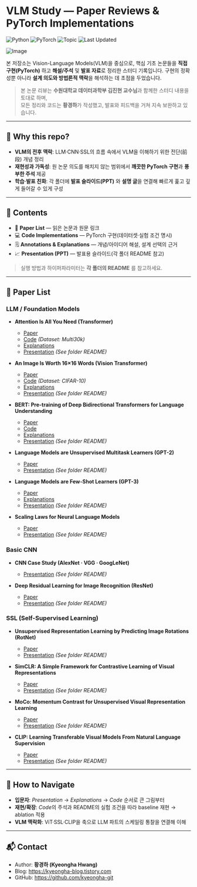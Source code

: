 # VLM Study — Paper Reviews & PyTorch Implementations

![Python](https://img.shields.io/badge/Python-3.10%2B-blue)
![PyTorch](https://img.shields.io/badge/PyTorch-2.x-red)
![Topic](https://img.shields.io/badge/Topics-VLM%20%7C%20LLM%20%7C%20SSL%20%7C%20CNN-lightgrey)
![Last Updated](https://img.shields.io/badge/Last%20Updated-2025--08--13-success)

![Image](https://github.com/user-attachments/assets/fff6081e-1eb1-4289-b7c3-c7e3c80311d9)

본 저장소는 Vision-Language Models(VLM)을 중심으로, 핵심 기초 논문들을 **직접 구현(PyTorch)** 하고 **해설/주석** 및 **발표 자료**로 정리한 스터디 기록입니다. 구현의 정확성뿐 아니라 **설계 의도와 방법론적 맥락**을 해석하는 데 초점을 두었습니다.

> 본 논문 리뷰는 **수원대학교 데이터과학부 김진현 교수님**과 함께한 스터디 내용을 토대로 하며,  
> 모든 정리와 코드는 **황경하**가 작성했고, 발표와 피드백을 거쳐 지속 보완하고 있습니다.

---

## 🔎 Why this repo?
- **VLM의 전후 맥락**: LLM·CNN·SSL의 흐름 속에서 VLM을 이해하기 위한 전단(前段) 개념 정리  
- **재현성과 가독성**: 원 논문 의도를 해치지 않는 범위에서 **깨끗한 PyTorch 구현**과 **풍부한 주석** 제공  
- **학습·발표 친화**: 각 폴더에 **발표 슬라이드(PPT)** 와 **설명 글**을 연결해 빠르게 훑고 깊게 들어갈 수 있게 구성

---

## 📝 Contents
- 📖 **Paper List** — 읽은 논문과 원문 링크  
- 💻 **Code Implementations** — PyTorch 구현(데이터셋·실험 조건 명시)  
- 🗒️ **Annotations & Explanations** — 개념/아이디어 해설, 설계 선택의 근거  
- 📈 **Presentation (PPT)** — 발표용 슬라이드(각 폴더 README 참고)

> 실행 방법과 하이퍼파라미터는 **각 폴더의 README** 를 참고하세요.

---

## 📖 Paper List

### LLM / Foundation Models
- **Attention Is All You Need (Transformer)**  
  - [Paper](http://arxiv.org/abs/1706.03762)
  - [Code](https://github.com/kyeongha-git/Study/tree/main/LLM-Foundation%20Models/Transformer) *(Dataset: Multi30k)*  
  - [Explanations](https://kyeongha-blog.tistory.com/entry/Transformer-Attention-Is-All-You-Need)
  - [Presentation](https://github.com/kyeongha-git/Study/tree/main/LLM-Foundation%20Models/Transformer) *(See folder README)*

- **An Image Is Worth 16×16 Words (Vision Transformer)**  
  - [Paper](http://arxiv.org/abs/2010.11929)  
  - [Code](https://github.com/kyeongha-git/Study/tree/main/LLM-Foundation%20Models/Vision%20Transformer) *(Dataset: CIFAR-10)*  
  - [Explanations](https://kyeongha-blog.tistory.com/entry/Vision-Transformer-AN-IMAGE-IS-WORTH-16X16-WORDS-TRANSFORMERS-FOR-IMAGE-RECOGNITION-AT-SCALE) 
  - [Presentation](https://github.com/kyeongha-git/Study/tree/main/LLM-Foundation%20Models/Vision%20Transformer) *(See folder README)*

- **BERT: Pre-training of Deep Bidirectional Transformers for Language Understanding**  
  - [Paper](https://arxiv.org/abs/1810.04805)
  - [Code](https://github.com/kyeongha-git/Study/tree/main/BERT-pytorch) 
  - [Explanations](https://kyeongha-blog.tistory.com/entry/LLM-BERT-Pre-training-of-Deep-Bidirectional-Transformers-for-Language-Understanding-%EB%85%BC%EB%AC%B8-%EB%A6%AC%EB%B7%B0-%EA%B8%B0%EC%B4%88%EB%B6%80%ED%84%B0-%EA%BC%BC%EA%BC%BC%ED%9E%88)
  - [Presentation](https://github.com/kyeongha-git/Study/tree/main/LLM-Foundation%20Models/BERT) *(See folder README)*

- **Language Models are Unsupervised Multitask Learners (GPT-2)**  
  - [Paper](https://cdn.openai.com/better-language-models/language_models_are_unsupervised_multitask_learners.pdf)  
  - [Presentation](https://github.com/kyeongha-git/Study/tree/main/LLM-Foundation%20Models/GPT-2) *(See folder README)*

- **Language Models are Few-Shot Learners (GPT-3)**  
  - [Paper](https://papers.nips.cc/paper_files/paper/2020/file/1457c0d6bfcb4967418bfb8ac142f64a-Paper.pdf)  
  - [Explanations](https://kyeongha-blog.tistory.com/entry/GPT-3-Language-Models-are-Few-Shot-Learners-%EB%85%BC%EB%AC%B8-%EB%A6%AC%EB%B7%B0-%EA%B8%B0%EC%B4%88%EB%B6%80%ED%84%B0-%EA%BC%BC%EA%BC%BC%ED%9E%88)  
  - [Presentation](https://github.com/kyeongha-git/Study/tree/main/LLM-Foundation%20Models/GPT-3) *(See folder README)*

- **Scaling Laws for Neural Language Models**  
  - [Paper](http://arxiv.org/abs/2001.08361)  
  - [Presentation](https://github.com/kyeongha-git/Study/tree/main/LLM-Foundation%20Models/Scailng-Law) *(See folder README)*

### Basic CNN
- **CNN Case Study (AlexNet · VGG · GoogLeNet)**  
  - [Presentation](https://github.com/kyeongha-git/Study/tree/main/Basic%20CNN/CNN%20(AlexNet%2CVGG%2CGoogLeNet)) *(See folder README)*

- **Deep Residual Learning for Image Recognition (ResNet)**  
  - [Paper](https://arxiv.org/abs/1512.03385)  
  - [Presentation](https://github.com/kyeongha-git/Study/tree/main/Basic%20CNN/ResNet) *(See folder README)*

### SSL (Self-Supervised Learning)
- **Unsupervised Representation Learning by Predicting Image Rotations (RotNet)**  
  - [Paper](http://arxiv.org/abs/1803.07728)  
  - [Presentation](https://github.com/kyeongha-git/Study/tree/main/SSL/RotNet) *(See folder README)*

- **SimCLR: A Simple Framework for Contrastive Learning of Visual Representations**  
  - [Paper](http://arxiv.org/abs/2002.05709)  
  - [Presentation](https://github.com/kyeongha-git/Study/tree/main/SSL/SimCLR) *(See folder README)*

- **MoCo: Momentum Contrast for Unsupervised Visual Representation Learning**  
  - [Paper](http://arxiv.org/abs/1911.05722)  
  - [Presentation](https://github.com/kyeongha-git/Study/tree/main/SSL/MoCo) *(See folder README)*

- **CLIP: Learning Transferable Visual Models From Natural Language Supervision**  
  - [Paper](http://arxiv.org/abs/2103.00020)  
  - [Presentation](https://github.com/kyeongha-git/Study/tree/main/SSL/CLIP) *(See folder README)*

---

## 🧭 How to Navigate
- **입문자**: *Presentation* → *Explanations* → *Code* 순서로 큰 그림부터  
- **재현/확장**: *Code*의 주석과 README의 실험 조건을 따라 baseline 재현 → ablation 적용  
- **VLM 맥락화**: ViT·SSL·CLIP을 축으로 LLM 파트의 스케일링 통찰을 연결해 이해

---

## 📬 Contact
- Author: **황경하 (Kyeongha Hwang)**  
- Blog: https://kyeongha-blog.tistory.com  
- GitHub: https://github.com/kyeongha-git

